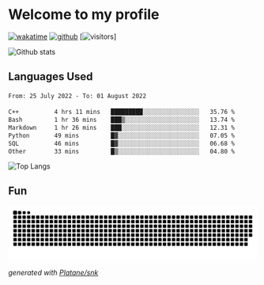 # Welcome to my profile

[![wakatime](https://wakatime.com/badge/user/82c377cd-a54c-404c-b7df-177b313ca539.svg)](https://wakatime.com/@82c377cd-a54c-404c-b7df-177b313ca539)
[![github](https://img.shields.io/github/followers/xinthose?logo=github&style=plastic)](https://github.com/alanhamlett?tab=followers)
[![visitors](https://visitor-badge.glitch.me/badge?page_id=xinthose&left_color=green&right_color=red)]

![Github stats](https://github-readme-stats.vercel.app/api?username=xinthose&show_icons=true&theme=radical&count_private=true)

## Languages Used

<!--START_SECTION:waka-->

```text
From: 25 July 2022 - To: 01 August 2022

C++          4 hrs 11 mins   █████████░░░░░░░░░░░░░░░░   35.76 %
Bash         1 hr 36 mins    ███▒░░░░░░░░░░░░░░░░░░░░░   13.74 %
Markdown     1 hr 26 mins    ███░░░░░░░░░░░░░░░░░░░░░░   12.31 %
Python       49 mins         █▓░░░░░░░░░░░░░░░░░░░░░░░   07.05 %
SQL          46 mins         █▓░░░░░░░░░░░░░░░░░░░░░░░   06.68 %
Other        33 mins         █▒░░░░░░░░░░░░░░░░░░░░░░░   04.80 %
```

<!--END_SECTION:waka-->

![Top Langs](https://github-readme-stats.vercel.app/api/top-langs/?username=xinthose)

## Fun
![github contribution grid snake animation](https://raw.githubusercontent.com/xinthose/xinthose/output/github-contribution-grid-snake.svg)

_generated with [Platane/snk](https://github.com/Platane/snk)_
